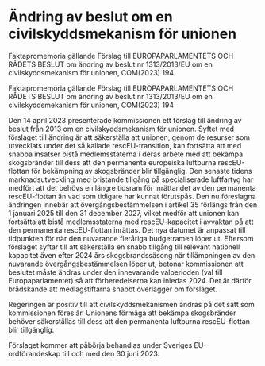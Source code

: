 # Ändring av beslut om en civilskyddsmekanism för unionen

Faktapromemoria gällande Förslag till EUROPAPARLAMENTETS OCH RÅDETS BESLUT om ändring av beslut nr 1313/2013/EU om en civilskyddsmekanism för unionen, COM(2023) 194

Faktapromemoria gällande Förslag till EUROPAPARLAMENTETS OCH RÅDETS BESLUT om ändring av beslut nr 1313/2013/EU om en civilskyddsmekanism för unionen, COM(2023) 194

Den 14 april 2023 presenterade kommissionen ett förslag till ändring av
beslut från 2013 om en civilskyddsmekanism för unionen. Syftet med
förslaget till ändring är att säkerställa att unionen, genom de resurser som
utvecklats under det så kallade rescEU-transition, kan fortsätta att med
snabba insatser bistå medlemsstaterna i deras arbete med att bekämpa
skogsbränder till dess att den permanenta europeiska luftburna rescEU-flottan för bekämpning av skogsbränder blir tillgänglig. Den senaste tidens
marknadsutveckling med bristande tillgång på specialiserade luftfartyg har
medfört att det behövs en längre tidsram för inrättandet av den permanenta rescEU-flottan än vad som tidigare har kunnat förutspås. Den nu föreslagna ändringen innebär att övergångsbestämmelsen i artikel 35 förlängs från den 1 januari 2025 till den 31 december 2027, vilket medför att unionen kan fortsätta att bistå medlemsstaterna med rescEU-kapacitet i avvaktan på att den permanenta rescEU-flottan inrättas. Det nya datumet är anpassat till tidpunkten för när den nuvarande fleråriga budgetramen löper ut. Eftersom förslaget syftar till att säkerställa en snabb tillgång till relevant nationell kapacitet även efter 2024 års skogsbrandssäsong när tillämpningen av den nuvarande övergångsbestämmelsen löper ut, betonar kommissionen att beslutet måste ändras under den innevarande valperioden (val till Europaparlamentet) så att förberedelserna kan inledas 2024. Det är därför brådskande att medlagstiftarna snabbt överlägger om förslaget.

Regeringen är positiv till att civilskyddsmekanismen ändras på det sätt som
kommissionen föreslår. Unionens förmåga att bekämpa skogsbränder behöver säkerställas till dess att den permanenta luftburna rescEU-flottan blir tillgänglig.

Förslaget kommer att påbörja behandlas under Sveriges EU-ordförandeskap till och med den 30 juni 2023.
